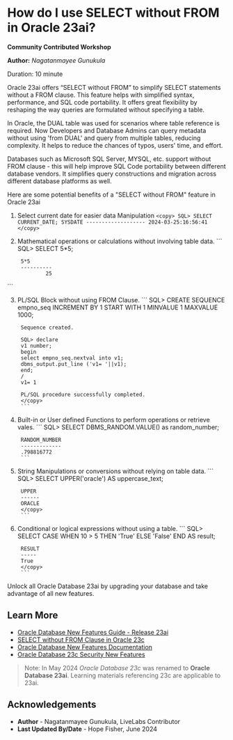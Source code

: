 # How do I use SELECT without FROM in Oracle 23ai?

**Community Contributed Workshop**

**Author:** *Nagatanmayee Gunukula*

Duration: 10 minute

Oracle 23ai offers “SELECT without FROM” to simplify SELECT statements without a FROM clause. This feature helps with simplified syntax, performance, and SQL code portability. It offers great flexibility by reshaping the way queries are formulated without specifying a table.

In Oracle, the DUAL table was used for scenarios where table reference is required. Now Developers and Database Admins can query metadata without using 'from DUAL' and query from multiple tables, reducing complexity. It helps to reduce the chances of typos, users' time, and effort.

Databases such as Microsoft SQL Server, MYSQL, etc. support without FROM clause - this will help improve SQL Code portability between different database vendors. It simplifies query constructions and migration across different database platforms as well.

Here are some potential benefits of a "SELECT without FROM" feature in Oracle 23ai

1. Select current date for easier data Manipulation
        ```
        <copy>
        SQL> SELECT CURRENT_DATE;
        SYSDATE
        -------------------
        2024-03-25:16:56:41
        </copy>
        ```

2. Mathematical operations or calculations without involving table data.
        ```
        <copy>
        SQL> SELECT 5*5;

        5*5
        ----------
                25

</copy>
```

3. PL/SQL Block without using FROM Clause.
        ```
        <copy>
        SQL> CREATE SEQUENCE empno_seq INCREMENT BY 1 START WITH 1 MINVALUE 1 MAXVALUE 1000;

        Sequence created.

        SQL> declare
        v1 number;
        begin
        select empno_seq.nextval into v1;
        dbms_output.put_line ('v1= '||v1);
        end;
        /  
        v1= 1

        PL/SQL procedure successfully completed.
        </copy>
        ```

4. Built-in or User defined Functions to perform operations or retrieve vales.
        ```
        SQL> SELECT DBMS_RANDOM.VALUE() as random_number;

        RANDOM_NUMBER
        -------------
        .798816772
        ```

5. String Manipulations or conversions without relying on table data.
        ```
        <copy>
        SQL> SELECT UPPER('oracle') AS uppercase_text;

        UPPER
        ------
        ORACLE
        </copy>
        ```

6. Conditional or logical expressions without using a table.
        ```
        <copy>
        SQL> SELECT CASE WHEN 10 > 5 THEN 'True' ELSE 'False' END AS result;

        RESULT
        -----
        True
        </copy>
        ```

Unlock all Oracle Database 23ai by upgrading your database and take advantage of all new features.

## Learn More

* [Oracle Database New Features Guide - Release 23ai](https://docs.oracle.com/en/database/oracle/oracle-database/23/nfcoa/oracle-database-23c-new-features-guide.pdf)
* [SELECT without FROM Clause in Oracle 23c ](https://www.oracleracexpert.com/2023/08/select-without-from-clause-in-oracle-23c.html)
* [Oracle Database New Features Documentation](https://docs.oracle.com/en/database/oracle/oracle-database/23/nfcoa/index.html)
* [Oracle Database 23c Security New Features](https://www.oracleracexpert.com/2023/12/webinar-oracle-database-23c-security.html)

>Note: In May 2024 *Oracle Database 23c* was renamed to **Oracle Database 23ai**. Learning materials referencing 23c are applicable to 23ai.

## Acknowledgements
* **Author** - Nagatanmayee Gunukula, LiveLabs Contributor
* **Last Updated By/Date** - Hope Fisher,  June 2024
